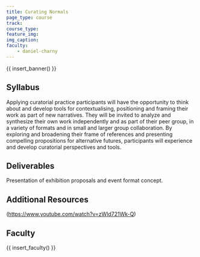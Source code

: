 ```yaml
---
title: Curating Normals
page_type: course
track:
course_type:
feature_img: 
img_caption: 
faculty: 
    - daniel-charny
---
```


{{ insert_banner() }}

## Syllabus

Applying curatorial practice participants will have the opportunity to think about and develop tools for contextualising, positioning and framing their work as part of new narratives. They will be invited to analyze and synthesize their own work independently and as part of their peer group, in a variety of formats and in small and larger group collaboration. By exploring and broadening their frame of references and presenting compelling propositions for alternative futures, participants will experience and develop curatorial perspectives and tools.

## Deliverables

Presentation of exhibition proposals and event format concept.

## Additional Resources

(https://www.youtube.com/watch?v=zWld721Wk-Q)

## Faculty

{{ insert_faculty() }}
